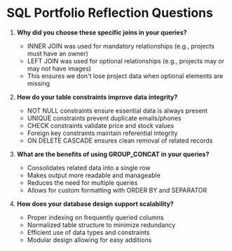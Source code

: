 # SQL Portfolio Reflection Questions

1. **Why did you choose these specific joins in your queries?**
   - INNER JOIN was used for mandatory relationships (e.g., projects must have an owner)
   - LEFT JOIN was used for optional relationships (e.g., projects may or may not have images)
   - This ensures we don't lose project data when optional elements are missing

2. **How do your table constraints improve data integrity?**
   - NOT NULL constraints ensure essential data is always present
   - UNIQUE constraints prevent duplicate emails/phones
   - CHECK constraints validate price and stock values
   - Foreign key constraints maintain referential integrity
   - ON DELETE CASCADE ensures clean removal of related records

3. **What are the benefits of using GROUP_CONCAT in your queries?**
   - Consolidates related data into a single row
   - Makes output more readable and manageable
   - Reduces the need for multiple queries
   - Allows for custom formatting with ORDER BY and SEPARATOR

4. **How does your database design support scalability?**
   - Proper indexing on frequently queried columns
   - Normalized table structure to minimize redundancy
   - Efficient use of data types and constraints
   - Modular design allowing for easy additions